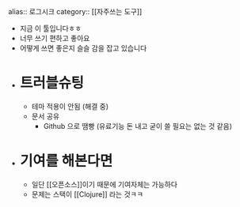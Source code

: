 alias::  로그시크
category:: [[자주쓰는 도구]]

- 지금 이 툴입니다ㅎㅎ
- 너무 쓰기 편하고 좋아요
- 어떻게 쓰면 좋은지 슬슬 감을 잡고 있습니다
- # 트러블슈팅
	- 테마 적용이 안됨 (해결 중)
	- 문서 공유
		- Github 으로 땜빵 (유료기능 돈 내고 굳이 쓸 필요는 없는 것 같음)
- # 기여를 해본다면
	- 일단 [[오픈소스]]이기 때문에 기여자체는 가능하다
	- 문제는 스택이 [[Clojure]] 라는 것ㅋㅋ